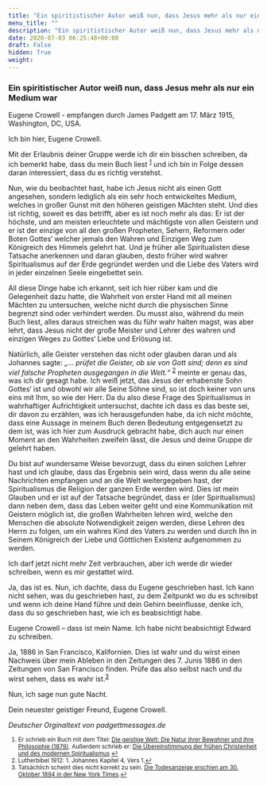 ```yaml
---
title: "Ein spiritistischer Autor weiß nun, dass Jesus mehr als nur ein Medium war"
menu_title: ""
description: "Ein spiritistischer Autor weiß nun, dass Jesus mehr als nur ein Medium war"
date: 2020-07-03 06:25:48+00:00
draft: False
hidden: True
weight:
---
```

### Ein spiritistischer Autor weiß nun, dass Jesus mehr als nur ein Medium war

Eugene Crowell - empfangen durch James Padgett am 17. März 1915, Washington, DC, USA.

Ich bin hier, Eugene Crowell.

Mit der Erlaubnis deiner Gruppe werde ich dir ein bisschen schreiben, da ich bemerkt habe, dass du mein Buch liest <sup id="a1">[1](#f1)</sup> und ich bin in Folge dessen daran interessiert, dass du es richtig verstehst.

Nun, wie du beobachtet hast, habe ich Jesus nicht als einen Gott angesehen, sondern lediglich als ein sehr hoch entwickeltes Medium, welches in großer Gunst mit den höheren geistigen Mächten steht. Und dies ist richtig, soweit es das betrifft, aber es ist noch mehr als das: Er ist der höchste, und am meisten erleuchtete und mächtigste von allen Geistern und er ist der einzige von all den großen Propheten, Sehern, Reformern oder Boten Gottes‘ welcher jemals den Wahren und Einzigen Weg zum Königreich des Himmels gelehrt hat. Und je früher alle Spiritualisten diese Tatsache anerkennen und daran glauben, desto früher wird wahrer Spiritualismus auf der Erde gegründet werden und die Liebe des Vaters wird in jeder einzelnen Seele eingebettet sein.

All diese Dinge habe ich erkannt, seit ich hier rüber kam und die Gelegenheit dazu hatte, die Wahrheit von erster Hand mit all meinen Mächten zu untersuchen, welche nicht durch die physischen Sinne begrenzt sind oder verhindert werden. Du musst also, während du mein Buch liest, alles daraus streichen was du führ wahr halten magst, was aber lehrt, dass Jesus nicht der große Meister und Lehrer des wahren und einzigen Weges zu Gottes‘ Liebe und Erlösung ist.

Natürlich, alle Geister verstehen das nicht oder glauben daran und als Johannes sagte: *„… prüfet die Geister, ob sie von Gott sind; denn es sind viel falsche Propheten ausgegangen in die Welt.“* <sup id="a1">[2](#f2)</sup> meinte er genau das, was ich dir gesagt habe. Ich weiß jetzt, das Jesus der erhabenste Sohn Gottes‘ ist und obwohl wir alle Seine Söhne sind, so ist doch keiner von uns eins mit Ihm, so wie der Herr. Da du also diese Frage des Spiritualismus in wahrhaftiger Aufrichtigkeit untersuchst, dachte ich dass es das beste sei, dir davon zu erzählen, was ich herausgefunden habe, da ich nicht möchte, dass eine Aussage in meinem Buch deren Bedeutung entgegensetzt zu dem ist, was ich hier zum Ausdruck gebracht habe, dich auch nur einen Moment an den Wahrheiten zweifeln lässt, die Jesus und deine Gruppe dir gelehrt haben.

Du bist auf wundersame Weise bevorzugt, dass du einen solchen Lehrer hast und ich glaube, dass das Ergebnis sein wird, dass wenn du alle seine Nachrichten empfangen und an die Welt weitergegeben hast, der Spiritualismus die Religion der ganzen Erde werden wird. Dies ist mein Glauben und er ist auf der Tatsache begründet, dass er (der Spiritualismus) dann neben dem, dass das Leben weiter geht und eine Kommunikation mit Geistern möglich ist, die großen Wahrheiten lehren wird, welche den Menschen die absolute Notwendigkeit zeigen werden, diese Lehren des Herrn zu folgen, um ein wahres Kind des Vaters zu werden und durch Ihn in Seinem Königreich der Liebe und Göttlichen Existenz aufgenommen zu werden.

Ich darf jetzt nicht mehr Zeit verbrauchen, aber ich werde dir wieder schreiben, wenn es mir gestattet wird.

Ja, das ist es. Nun, ich dachte, dass du Eugene geschrieben hast. Ich kann nicht sehen, was du geschrieben hast, zu dem Zeitpunkt wo du es schreibst und wenn ich deine Hand führe und dein Gehirn beeinflusse, denke ich, dass du so geschrieben hast, wie ich es beabsichtigt habe.

Eugene Crowell – dass ist mein Name. Ich habe nicht beabsichtigt Edward zu schreiben.

Ja, 1886 in San Francisco, Kalifornien. Dies ist wahr und du wirst einen Nachweis über mein Ableben in den Zeitungen des 7. Junis 1886 in den Zeitungen von San Francisco finden. Prüfe das also selbst nach und du wirst sehen, dass es wahr ist.<sup id="a3">[3](#f3)</sup>

Nun, ich sage nun gute Nacht.

Dein neuester geistiger Freund, Eugene Crowell.

*Deutscher Orginaltext von padgettmessages.de*
<small>

1. <large id="f1"> Er schrieb ein Buch mit dem Titel: [Die geistige Welt: Die Natur ihrer Bewohner und ihre Philosophie (1879)](https://archive.org/details/spiritworlditsin00crow). Außerdem schrieb er: [Die Übereinstimmung der frühen Christenheit und des modernen Spiritualismus](https://archive.org/details/identityprimiti00crowgoog) [↩](#a1)
2. <large id="f2"> Lutherbibel 1912: 1. Johannes Kapitel 4, Vers 1.[↩](#a1)
3. <large id="f3"> Tatsächlich scheint dies nicht korrekt zu sein. [Die Todesanzeige erschien am 30. Oktober 1894 in der New York Times](http://query.nytimes.com/gst/abstract.html?res=9906E6D61531E033A25753C3A9669D94659ED7CF).[↩](#a3)
